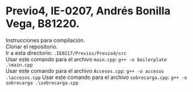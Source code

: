 # Previo4, IE-0207, Andrés Bonilla Vega, B81220.
Instrucciones para compilación.    
Clonar el repositorio.  
Ir a esta directorio: ``.IE0217/Previos/Previo4/src``  
Usar este comando para el archivo ``main.cpp``: ``g++ -o boilerplate .\main.cpp``   
Usar este comando para el archivo ``Accesos.cpp``: ``g++ -o accesos .\accesos.cpp`` 
Usar este comando para el archivo ``sobrecarga.cpp``: ``g++ -o sobrecarga .\sobrecarga.cpp`` 
